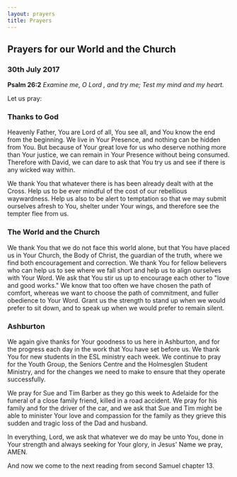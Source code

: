 ```yaml
---
layout: prayers
title: Prayers
---
```


## Prayers for our World and the Church 
### 30th July 2017

__Psalm 26:2__ _Examine me, O Lord , and try me; Test my mind and my heart._

Let us pray:
### Thanks to God
Heavenly Father, You are Lord of all, You see all, and You know the end from the beginning. We live in Your Presence, and nothing can be hidden from You. But because of Your great love for us who deserve nothing more than Your justice, we can remain in Your Presence without being consumed. Therefore with David, we can dare to ask that You try us and see if there is any wicked way within. 

We thank You that whatever there is has been already dealt with at the Cross. Help us to be ever mindful of the cost of our rebellious waywardness. Help us also to be alert to temptation so that we may submit ourselves afresh to You, shelter under Your wings, and therefore see the tempter flee from us. 

### The World and the Church
We thank You that we do not face this world alone, but that You have placed us in Your Church, the Body of Christ, the guardian of the truth, where we find both encouragement and correction. We thank You for fellow believers who can help us to see where we fall short and help us to align ourselves with Your Word. We ask that You stir us up to encourage each other to "love and good works." We know that too often we have chosen the path of comfort, whereas we want to choose the path of commitment, and fuller obedience to Your Word. Grant us the strength to stand up when we would prefer to sit down, and to speak up when we would prefer to remain silent. 
 
### Ashburton
We again give thanks for Your goodness to us here in Ashburton, and for the progress each day in the work that You have set before us. We thank You for new students in the ESL ministry each week. We continue to pray for the Youth Group, the Seniors Centre and the Holmesglen Student Ministry, and for the changes we need to make to ensure that they operate successfully. 

We pray for Sue and Tim Barber as they go this week to Adelaide for the funeral of a close family friend, killed in a road accident. We pray for his family and for the driver of the car, and we ask that Sue and Tim might be able to minister Your love and compassion for the family as they grieve this sudden and tragic loss of the Dad and husband.  

In everything, Lord, we ask that whatever we do may be unto You, done in Your strength and always seeking for Your glory, in Jesus' Name we pray, AMEN. 

And now we come to the next reading from second Samuel chapter 13. 